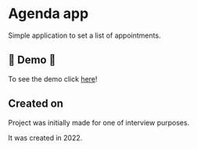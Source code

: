 # Agenda app

Simple application to set a list of appointments.

##  🌈 Demo 🌈

To see the demo click [here](https://agenda-app.github.io)!

## Created on

Project was initially made for one of interview purposes.

It was created in 2022.

